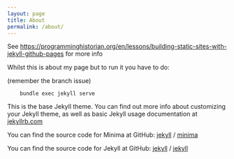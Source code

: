 ```yaml
---
layout: page
title: About
permalink: /about/
---
```


See https://programminghistorian.org/en/lessons/building-static-sites-with-jekyll-github-pages for more info

Whilst this is about my page but to run it you have to do:

(remember the branch issue)  

``` on the dir
    bundle exec jekyll serve
```

This is the base Jekyll theme. You can find out more info about customizing your Jekyll theme, as well as basic Jekyll usage documentation at [jekyllrb.com](https://jekyllrb.com/)

You can find the source code for Minima at GitHub:
[jekyll][jekyll-organization] /
[minima](https://github.com/jekyll/minima)

You can find the source code for Jekyll at GitHub:
[jekyll][jekyll-organization] /
[jekyll](https://github.com/jekyll/jekyll)


[jekyll-organization]: https://github.com/jekyll
